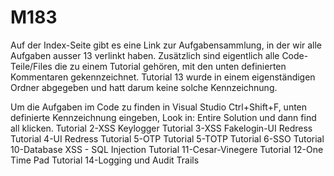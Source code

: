 # M183

Auf der Index-Seite gibt es eine Link zur Aufgabensammlung, in der wir alle Aufgaben ausser 13 verlinkt haben.
Zusätzlich sind eigentlich alle Code-Teile/Files die zu einem Tutorial gehören, mit den unten definierten Kommentaren gekennzeichnet.
Tutorial 13 wurde in einem eigenständigen Ordner abgegeben und hatt darum keine solche Kennzeichnung.

Um die Aufgaben im Code zu finden in Visual Studio Ctrl+Shift+F, unten definierte Kennzeichnung eingeben, 
Look in: Entire Solution und dann find all klicken.
Tutorial 2-XSS Keylogger
Tutorial 3-XSS Fakelogin-UI Redress
Tutorial 4-UI Redress
Tutorial 5-OTP
Tutorial 5-TOTP
Tutorial 6-SSO
Tutorial 10-Database XSS - SQL Injection
Tutorial 11-Cesar-Vinegere
Tutorial 12-One Time Pad
Tutorial 14-Logging und Audit Trails
